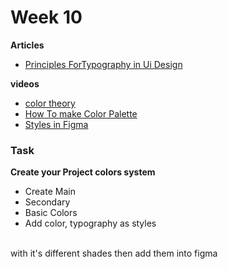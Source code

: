 # Week 10

**Articles**
- [Principles ForTypography in Ui Design](https://www.youtube.com/watch?v=GyVMoejbGFg)

**videos**
- [color theory](https://www.youtube.com/watch?v=GyVMoejbGFg)
- [How To make Color Palette](https://youtu.be/yYwEnLYT55c?si=55caHcQS029kjVqb) 
- [Styles in Figma](https://www.youtube.com/watch?v=78Yiblp1Ib4) 

### Task
**Create your Project colors system** 
 - Create Main
 - Secondary
 - Basic Colors
 - Add color, typography as styles
 <br>
 with it's different shades then add them into figma
